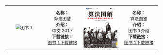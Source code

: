 |        |          |        |          |
| ------ | -------- | ------ | -------- |
| ![图书 1](books/books_image/算法图鉴.png)|**名称：**<br>算法图鉴<br>**介绍：**<br>中文 2017<br>**下载链接：**<br>[图书 1下载链接](https://github.com/ForsakenDelusion/AUST-CS-Plan/raw/main/res/books/算法图鉴.pdf)| ![图书 2](book_images/算法图鉴.png)| **名称：**<br>算法图鉴<br>**介绍：**<br>图书 1介绍<br>**下载链接：**<br>[图书 1下载链接](/docs/books/books_file/算法图鉴%20(Aditya%20Bhargava%20著%20袁国忠译)%20(Z-Library).pdf)|



<style type="text/css">
  table {
    table-layout: fixed;
    width: 100%;
  }
  
  td {
    width: 25%;
    text-align: center;
  }
</style>